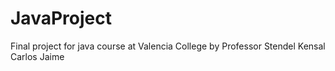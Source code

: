 # JavaProject
Final project for java course at Valencia College by Professor Stendel
Kensal
Carlos
Jaime
